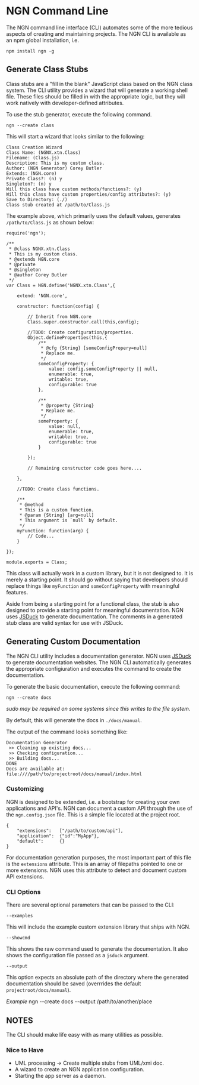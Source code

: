 NGN Command Line
================
The NGN command line interface (CLI) automates some of the more tedious aspects
of creating and maintaining projects. The NGN CLI is available as an npm global
installation, i.e.

	npm install ngn -g

## Generate Class Stubs

Class stubs are a "fill in the blank" JavaScript class based on the NGN class system. 
The CLI utility provides a wizard that will generate a working shell file. These files
should be filled in with the appropriate logic, but they will work natively with
developer-defined attributes.

To use the stub generator, execute the following command.

`ngn --create class`

This will start a wizard that looks similar to the following:

	Class Creation Wizard
	Class Name: (NGNX.xtn.Class) 
	Filename: (Class.js) 
	Description: This is my custom class.
	Author: (NGN Generator) Corey Butler
	Extends: (NGN.core) 
	Private Class?: (n) y
	Singleton?: (n) y
	Will this class have custom methods/functions?: (y) 
	Will this class have custom properties/config attributes?: (y) 
	Save to Directory: (./) 
	Class stub created at /path/to/Class.js

The example above, which primarily uses the default values, generates `/path/to/Class.js` as shown below:

	require('ngn');
	
	/**
	 * @class NGNX.xtn.Class
	 * This is my custom class.
	 * @extends NGN.core
	 * @private
	 * @singleton
	 * @author Corey Butler
	 */
	var Class = NGN.define('NGNX.xtn.Class',{
	
	    extend: 'NGN.core',
	
	    constructor: function(config) {
			
			// Inherit from NGN.core
			Class.super.constructor.call(this,config);
			
	        //TODO: Create configuration/properties.
	        Object.defineProperties(this,{
	            /**
	             * @cfg {String} [someConfigPropery=null]
	             * Replace me.
	             */
	            someConfigProperty: {
	                value: config.someConfigProperty || null,
	                enumerable: true,
	                writable: true,
	                configurable: true
	            },
	
	            /**
	             * @property {String}
	             * Replace me.
	             */
	            someProperty: {
	                value: null,
	                enumerable: true,
	                writable: true,
	                configurable: true
	            }
	
	        });
	
	        // Remaining constructor code goes here....
	
	    },
	
	    //TODO: Create class functions.
	
	    /**
	     * @method
	     * This is a custom function.
	     * @param {String} [arg=null]
	     * This argument is `null` by default.
	     */
	    myFunction: function(arg) {
	        // Code...
	    }
	
	});
	
	module.exports = Class;

This class will actually work in a custom library, but it is not designed to. It is merely a starting point.
It should go without saying that developers should replace things like 
`myFunction` and `someConfigProperty` with meaningful features.

Aside from being a starting point for a functional class, the stub is also designed
to provide a starting point for meaningful documentation. NGN uses [JSDuck](https://github.com/senchalabs/jsduck)
to generate documentation. The comments in a generated stub class are valid syntax
for use with JSDuck.

## Generating Custom Documentation

The NGN CLI utility includes a documentation generator. NGN uses [JSDuck](https://github.com/senchalabs/jsduck) to
generate documentation websites. The NGN CLI automatically generates the appropriate
configiuration and executes the command to create the documentation.

To generate the basic documentation, execute the following command:

`ngn --create docs`

_sudo may be required on some systems since this writes to the file system._

By default, this will generate the docs in `./docs/manual`.

The output of the command looks something like:

	Documentation Generator
	 >> Cleaning up existing docs...
	 >> Checking configuration...
	 >> Building docs...
	DONE
	Docs are available at: file:////path/to/projectroot/docs/manual/index.html

### Customizing

NGN is designed to be extended, i.e. a bootstrap for creating your own applications
and API's. NGN can document a custom API through the use of the `ngn.config.json` file.
This is a simple file located at the project root.

	{
		"extensions": 	["/path/to/custom/api"],
		"application":	{"id":"MyApp"},
		"default":		{}
	}

For documentation generation purposes, the most important part of this file is the `extensions`
attribute. This is an array of filepaths pointed to one or more extensions. NGN uses this 
attribute to detect and document custom API extensions.

### CLI Options

There are several optional parameters that can be passed to the CLI:

`--examples`

This will include the example custom extension library that ships with NGN.

`--showcmd`

This shows the raw command used to generate the documentation. It also shows
the configuration file passed as a `jsduck` argument. 

`--output`

This option expects an absolute path of the directory where the generated documentation
should be saved (overrrides the default `projectroot/docs/manual`).

_Example_
	ngn --create docs --output /path/to/another/place


## NOTES

The CLI should make life easy with as many utilities as possible.

### Nice to Have
* UML processing -> Create multiple stubs from UML/xmi doc.
* A wizard to create an NGN application configuration.
* Starting the app server as a daemon.